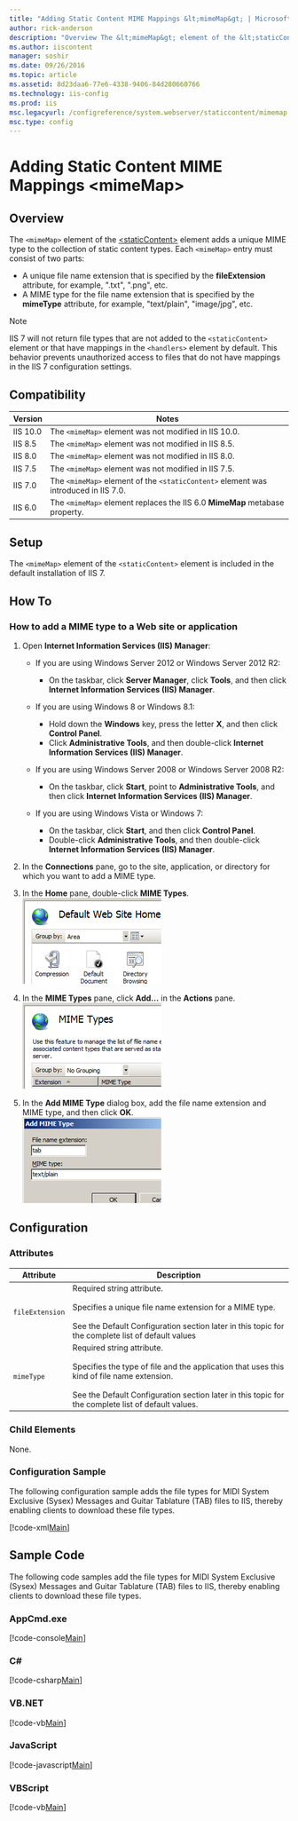 ```yaml
---
title: "Adding Static Content MIME Mappings &lt;mimeMap&gt; | Microsoft Docs"
author: rick-anderson
description: "Overview The &lt;mimeMap&gt; element of the &lt;staticContent&gt; element adds a unique MIME type to the collection of static content types. Each &lt;mimeMap..."
ms.author: iiscontent
manager: soshir
ms.date: 09/26/2016
ms.topic: article
ms.assetid: 8d23daa6-77e6-4338-9406-84d280660766
ms.technology: iis-config
ms.prod: iis
msc.legacyurl: /configreference/system.webserver/staticcontent/mimemap
msc.type: config
---
```

Adding Static Content MIME Mappings &lt;mimeMap&gt;
====================
<a id="001"></a>
## Overview

The `<mimeMap>` element of the [&lt;staticContent&gt;](index.md) element adds a unique MIME type to the collection of static content types. Each `<mimeMap>` entry must consist of two parts:

- A unique file name extension that is specified by the **fileExtension** attribute, for example, ".txt", ".png", etc.
- A MIME type for the file name extension that is specified by the **mimeType** attribute, for example, "text/plain", "image/jpg", etc.

> [!NOTE]
> IIS 7 will not return file types that are not added to the `<staticContent>` element or that have mappings in the `<handlers>` element by default. This behavior prevents unauthorized access to files that do not have mappings in the IIS 7 configuration settings.

<a id="002"></a>
## Compatibility

| Version | Notes |
| --- | --- |
| IIS 10.0 | The `<mimeMap>` element was not modified in IIS 10.0. |
| IIS 8.5 | The `<mimeMap>` element was not modified in IIS 8.5. |
| IIS 8.0 | The `<mimeMap>` element was not modified in IIS 8.0. |
| IIS 7.5 | The `<mimeMap>` element was not modified in IIS 7.5. |
| IIS 7.0 | The `<mimeMap>` element of the `<staticContent>` element was introduced in IIS 7.0. |
| IIS 6.0 | The `<mimeMap>` element replaces the IIS 6.0 **MimeMap** metabase property. |

<a id="003"></a>
## Setup

The `<mimeMap>` element of the `<staticContent>` element is included in the default installation of IIS 7.

<a id="004"></a>
## How To

### How to add a MIME type to a Web site or application

1. Open **Internet Information Services (IIS) Manager**: 

    - If you are using Windows Server 2012 or Windows Server 2012 R2: 

        - On the taskbar, click **Server Manager**, click **Tools**, and then click **Internet Information Services (IIS) Manager**.
    - If you are using Windows 8 or Windows 8.1: 

        - Hold down the **Windows** key, press the letter **X**, and then click **Control Panel**.
        - Click **Administrative Tools**, and then double-click **Internet Information Services (IIS) Manager**.
    - If you are using Windows Server 2008 or Windows Server 2008 R2: 

        - On the taskbar, click **Start**, point to **Administrative Tools**, and then click **Internet Information Services (IIS) Manager**.
    - If you are using Windows Vista or Windows 7: 

        - On the taskbar, click **Start**, and then click **Control Panel**.
        - Double-click **Administrative Tools**, and then double-click **Internet Information Services (IIS) Manager**.
2. In the **Connections** pane, go to the site, application, or directory for which you want to add a MIME type.
3. In the **Home** pane, double-click **MIME Types**.  
    [![](mimeMap/_static/image2.png)](mimeMap/_static/image1.png)
4. In the **MIME Types** pane, click **Add...** in the **Actions** pane.  
    [![](mimeMap/_static/image4.png)](mimeMap/_static/image3.png)
5. In the **Add MIME Type** dialog box, add the file name extension and MIME type, and then click **OK**.  
    [![](mimeMap/_static/image6.png)](mimeMap/_static/image5.png)

<a id="005"></a>
## Configuration

### Attributes

| Attribute | Description |
| --- | --- |
| `fileExtension` | Required string attribute.<br><br>Specifies a unique file name extension for a MIME type.<br><br>See the Default Configuration section later in this topic for the complete list of default values |
| `mimeType` | Required string attribute.<br><br>Specifies the type of file and the application that uses this kind of file name extension.<br><br>See the Default Configuration section later in this topic for the complete list of default values. |

### Child Elements

None.

### Configuration Sample

The following configuration sample adds the file types for MIDI System Exclusive (Sysex) Messages and Guitar Tablature (TAB) files to IIS, thereby enabling clients to download these file types.

[!code-xml[Main](mimeMap/samples/sample1.xml)]

<a id="006"></a>
## Sample Code

The following code samples add the file types for MIDI System Exclusive (Sysex) Messages and Guitar Tablature (TAB) files to IIS, thereby enabling clients to download these file types.

### AppCmd.exe

[!code-console[Main](mimeMap/samples/sample2.cmd)]

### C#

[!code-csharp[Main](mimeMap/samples/sample3.cs)]

### VB.NET

[!code-vb[Main](mimeMap/samples/sample4.vb)]

### JavaScript

[!code-javascript[Main](mimeMap/samples/sample5.js)]

### VBScript

[!code-vb[Main](mimeMap/samples/sample6.vb)]